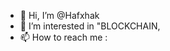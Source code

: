 - 👋 Hi, I’m @Hafxhak
- 👀 I’m interested in "BLOCKCHAIN,
- 📫 How to reach me :

<!---
Hafxhak/Hafxhak is a ✨ special ✨ repository because its `README.md` (this file) appears on your GitHub profile.
You can click the Preview link to take a look at your changes.
--->
